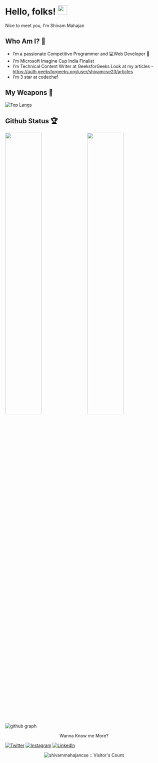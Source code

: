 # Hello, folks! <img src="https://raw.githubusercontent.com/MartinHeinz/MartinHeinz/master/wave.gif" width="30px">

Nice to meet you, I'm Shivam Mahajan

## Who Am I? 🤠

- I’m a passionate Competitive Programmer and 💻Web Developer 🚀 
- I'm Microsoft Imagine Cup India Finalist
- I'm Technical Content Writer at GeeksforGeeks
  Look at my articles - https://auth.geeksforgeeks.org/user/shivamcse23/articles
- I'm 3 star at codechef

## My Weapons 🌟

[![Top Langs](https://github-readme-stats.vercel.app/api/top-langs/?username=shivammahajancse&theme=react)](https://github.com/shivammahajancse/github-readme-stats)
 
## Github Status 🏆

<img  src="https://github-readme-stats.vercel.app/api?username=shivammahajancse&show_icons=true&hide_border=true&theme=react" width="48%" align="right" >
<img  src="https://github-readme-streak-stats.herokuapp.com/?user=shivammahajancse&theme=react" width="48%" >
<br>

![github graph](https://activity-graph.herokuapp.com/graph?username=shivammahajancse&theme=react-dark)
<br>

<p align="center">Wanna Know me More?</p>

 
<a href="https://twitter.com/Shivam_MHJN">
<img src="https://img.shields.io/badge/-Twitter-%231DA1F2" alt="Twitter" /></a> 

<a href="https://www.instagram.com/shivammahajan44/">
<img src="https://img.shields.io/badge/-Instagram-%23eb13a5" alt="Instagram" /></a>  

<a href="https://www.linkedin.com/in/shivam-mahajan-1bb5141aa/">
<img src="https://img.shields.io/badge/-LinkedIn-%233781da" alt="LinkedIn"/></a>


<p align="center"><img src="https://visitor-badge.laobi.icu/badge?page_id=shivammahajancse.shivammahajancse" alt="shivammahajancse :: Visitor's Count" /></p>
